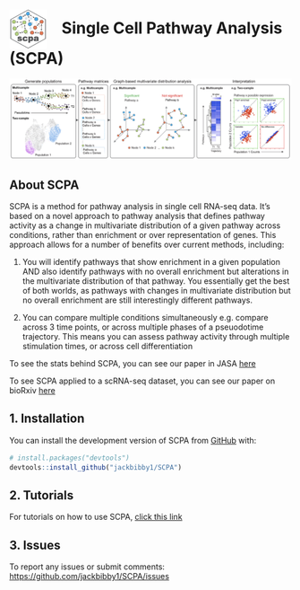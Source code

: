 
<!-- README.md is generated from README.Rmd. Please edit that file -->

# <img src="man/figures/logo.png" align="center" style="padding-right:20px" height="70" /> Single Cell Pathway Analysis (SCPA)

<!-- badges: start -->
<!-- badges: end -->

![SCPA outline](man/figures/scpa_outline.png)

## About SCPA

SCPA is a method for pathway analysis in single cell RNA-seq data. It’s
based on a novel approach to pathway analysis that defines pathway
activity as a change in multivariate distribution of a given pathway
across conditions, rather than enrichment or over representation of
genes. This approach allows for a number of benefits over current
methods, including:

1.  You will identify pathways that show enrichment in a given
    population AND also identify pathways with no overall enrichment but
    alterations in the multivariate distribution of that pathway. You
    essentially get the best of both worlds, as pathways with changes in
    multivariate distribution but no overall enrichment are still
    interestingly different pathways.

2.  You can compare multiple conditions simultaneously e.g. compare
    across 3 time points, or across multiple phases of a pseuodotime
    trajectory. This means you can assess pathway activity through
    multiple stimulation times, or across cell differentiation

To see the stats behind SCPA, you can see our paper in JASA
[here](https://www.tandfonline.com/doi/full/10.1080/01621459.2020.1791131)

To see SCPA applied to a scRNA-seq dataset, you can see our paper on
bioRxiv [here]()

## 1. Installation

You can install the development version of SCPA from
[GitHub](https://github.com/) with:

``` r
# install.packages("devtools")
devtools::install_github("jackbibby1/SCPA")
```

## 2. Tutorials

For tutorials on how to use SCPA, [click this
link](jackbibby1.github.io/SCPA)

## 3. Issues

To report any issues or submit comments:
<https://github.com/jackbibby1/SCPA/issues>
